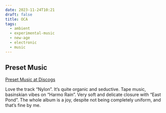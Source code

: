 ```yaml
---
date: 2023-11-24T10:21
draft: false
title: OCA
tags:
  - ambient
  - experimental-music
  - new-age
  - electronic
  - music
---
```

## Preset Music

[Preset Music at Discogs](https://www.discogs.com/master/2613074-OCA-Preset-Music)

Love the track “Nylon”. It’s quite organic and seductive. Tape music, basinskian vibes on “Harmo Rain”. Very soft and delicate closure with “East Pond”. The whole album is a joy, despite not being completely uniform, and that’s fine by me.